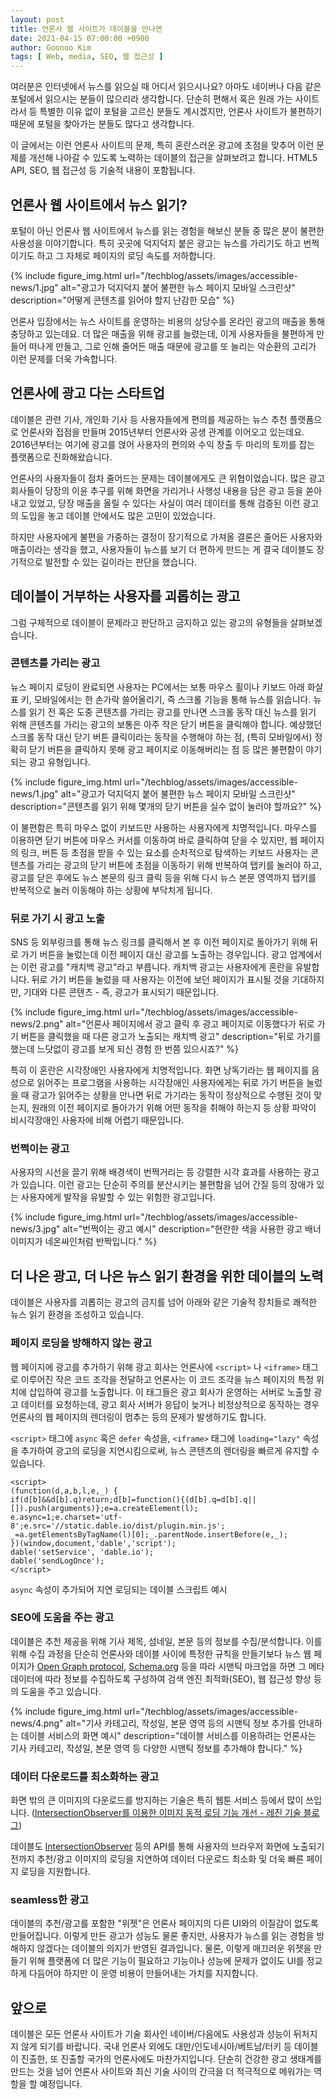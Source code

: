 ```yaml
---
layout: post
title: 언론사 웹 사이트가 데이블을 만나면
date: 2021-04-15 07:00:00 +0900
author: Goonoo Kim
tags: [ Web, media, SEO, 웹 접근성 ]
---
```


여러분은 인터넷에서 뉴스를 읽으실 때 어디서 읽으시나요? 아마도 네이버나 다음 같은 포털에서 읽으시는 분들이 많으리라 생각합니다. 단순히 편해서 혹은 원래 가는 사이트라서 등 특별한 이유 없이 포털을 고르신 분들도 계시겠지만, 언론사 사이트가 불편하기 때문에 포털을 찾아가는 분들도 많다고 생각합니다.

이 글에서는 이런 언론사 사이트의 문제, 특히 혼란스러운 광고에 초점을 맞추어 이런 문제를 개선해 나아갈 수 있도록 노력하는 데이블의 접근을 살펴보려고 합니다. HTML5 API, SEO, 웹 접근성 등 기술적 내용이 포함됩니다.

## 언론사 웹 사이트에서 뉴스 읽기?

포털이 아닌 언론사 웹 사이트에서 뉴스를 읽는 경험을 해보신 분들 중 많은 분이 불편한 사용성을 이야기합니다. 특히 곳곳에 덕지덕지 붙은 광고는 뉴스를 가리기도 하고 번쩍이기도 하고 그 자체로 페이지의 로딩 속도를 저하합니다.

{% include figure_img.html url="/techblog/assets/images/accessible-news/1.jpg" alt="광고가 덕지덕지 붙어 불편한 뉴스 페이지 모바일 스크린샷" description="어떻게 콘텐츠를 읽어야 할지 난감한 모습" %}

언론사 입장에서는 뉴스 사이트를 운영하는 비용의 상당수를 온라인 광고의 매출을 통해 충당하고 있는데요. 더 많은 매출을 위해 광고를 늘렸는데, 이게 사용자들을 불편하게 만들어 떠나게 만들고, 그로 인해 줄어든 매출 때문에 광고를 또 늘리는 악순환의 고리가 이런 문제를 더욱 가속합니다.

## 언론사에 광고 다는 스타트업

데이블은 관련 기사, 개인화 기사 등 사용자들에게 편의를 제공하는 뉴스 추천 플랫폼으로 언론사와 접점을 만들며 2015년부터 언론사와 공생 관계를 이어오고 있는데요. 2016년부터는 여기에 광고를 얹어 사용자의 편의와 수익 창출 두 마리의 토끼를 잡는 플랫폼으로 진화해왔습니다.

언론사의 사용자들이 점차 줄어드는 문제는 데이블에게도 큰 위협이었습니다. 많은 광고 회사들이 당장의 이윤 추구를 위해 화면을 가리거나 사행성 내용을 담은 광고 등을 쏟아내고 있었고, 당장 매출을 올릴 수 있다는 사실이 여러 데이터를 통해 검증된 이런 광고의 도입을 놓고 데이블 안에서도 많은 고민이 있었습니다.

하지만 사용자에게 불편을 가중하는 결정이 장기적으로 가져올 결론은 줄어든 사용자와 매출이라는 생각을 했고, 사용자들이 뉴스를 보기 더 편하게 만드는 게 결국 데이블도 장기적으로 발전할 수 있는 길이라는 판단을 했습니다.

## 데이블이 거부하는 사용자를 괴롭히는 광고

그럼 구체적으로 데이블이 문제라고 판단하고 금지하고 있는 광고의 유형들을 살펴보겠습니다.

### 콘텐츠를 가리는 광고

뉴스 페이지 로딩이 완료되면 사용자는 PC에서는 보통 마우스 휠이나 키보드 아래 화살표 키, 모바일에서는 한 손가락 쓸어올리기, 즉 스크롤 기능을 통해 뉴스를 읽습니다. 뉴스를 읽기 전 혹은 도중 콘텐츠를 가리는 광고를 만나면 스크롤 동작 대신 뉴스를 읽기 위해 콘텐츠를 가리는 광고의 보통은 아주 작은 닫기 버튼을 클릭해야 합니다. 예상했던 스크롤 동작 대신 닫기 버튼 클릭이라는 동작을 수행해야 하는 점, (특히 모바일에서) 정확히 닫기 버튼을 클릭하지 못해 광고 페이지로 이동해버리는 점 등 많은 불편함이 야기되는 광고 유형입니다.

{% include figure_img.html url="/techblog/assets/images/accessible-news/1.jpg" alt="광고가 덕지덕지 붙어 불편한 뉴스 페이지 모바일 스크린샷" description="콘텐츠를 읽기 위해 몇개의 닫기 버튼을 실수 없이 눌러야 할까요?" %}

이 불편함은 특히 마우스 없이 키보드만 사용하는 사용자에게 치명적입니다. 마우스를 이용하면 닫기 버튼에 마우스 커서를 이동하여 바로 클릭하여 닫을 수 있지만, 웹 페이지의 링크, 버튼 등 초점을 받을 수 있는 요소를 순차적으로 탐색하는 키보드 사용자는 콘텐츠를 가리는 광고의 닫기 버튼에 초점을 이동하기 위해 반복하여 탭키를 눌러야 하고, 광고를 닫은 후에도 뉴스 본문의 링크 클릭 등을 위해 다시 뉴스 본문 영역까지 탭키를 반복적으로 눌러 이동해야 하는 상황에 부닥치게 됩니다.

### 뒤로 가기 시 광고 노출

SNS 등 외부링크를 통해 뉴스 링크를 클릭해서 본 후 이전 페이지로 돌아가기 위해 뒤로 가기 버튼을 눌렀는데 이전 페이지 대신 광고를 노출하는 경우입니다. 광고 업계에서는 이런 광고를 "캐치백 광고"라고 부릅니다. 캐치백 광고는 사용자에게 혼란을 유발합니다. 뒤로 가기 버튼을 눌렀을 때 사용자는 이전에 보던 페이지가 표시될 것을 기대하지만, 기대와 다른 콘텐츠 - 즉, 광고가 표시되기 때문입니다.

{% include figure_img.html url="/techblog/assets/images/accessible-news/2.png" alt="언론사 페이지에서 광고 클릭 후 광고 페이지로 이동했다가 뒤로 가기 버튼을 클릭했을 때 다른 광고가 노출되는 캐치백 광고" description="뒤로 가기를 했는데 느닷없이 광고를 보게 되신 경험 한 번쯤 있으시죠?" %}

특히 이 혼란은 시각장애인 사용자에게 치명적입니다. 화면 낭독기라는 웹 페이지를 음성으로 읽어주는 프로그램을 사용하는 시각장애인 사용자에게는 뒤로 가기 버튼을 눌렀을 때 광고가 읽어주는 상황을 만나면 뒤로 가기라는 동작이 정상적으로 수행된 것이 맞는지, 원래의 이전 페이지로 돌아가기 위해 어떤 동작을 취해야 하는지 등 상황 파악이 비시각장애인 사용자에 비해 어렵기 때문입니다.

### 번쩍이는 광고

사용자의 시선을 끌기 위해 배경색이 번쩍거리는 등 강렬한 시각 효과를 사용하는 광고가 있습니다. 이런 광고는 단순히 주의를 분산시키는 불편함을 넘어 간질 등의 장애가 있는 사용자에게 발작을 유발할 수 있는 위험한 광고입니다.

{% include figure_img.html url="/techblog/assets/images/accessible-news/3.jpg" alt="번쩍이는 광고 예시" description="현란한 색을 사용한 광고 배너 이미지가 네온싸인처럼 반짝입니다." %}

## 더 나은 광고, 더 나은 뉴스 읽기 환경을 위한 데이블의 노력

데이블은 사용자를 괴롭히는 광고의 금지를 넘어 아래와 같은 기술적 장치들로 쾌적한 뉴스 읽기 환경을 조성하고 있습니다.

### 페이지 로딩을 방해하지 않는 광고

웹 페이지에 광고를 추가하기 위해 광고 회사는 언론사에 `<script>` 나 `<iframe>` 태그로 이루어진 작은 코드 조각을 전달하고 언론사는 이 코드 조각을 뉴스 페이지의 특정 위치에 삽입하여 광고를 노출합니다. 이 태그들은 광고 회사가 운영하는 서버로 노출할 광고 데이터를 요청하는데, 광고 회사 서버가 응답이 늦거나 비정상적으로 동작하는 경우 언론사의 웹 페이지의 렌더링이 멈추는 등의 문제가 발생하기도 합니다.

`<script>` 태그에 `async` 혹은 `defer` 속성을, `<iframe>` 태그에 `loading="lazy"` 속성을 추가하여 광고의 로딩을 지연시킴으로써, 뉴스 콘텐츠의 렌더링을 빠르게 유지할 수 있습니다.

```
<script>
(function(d,a,b,l,e,_) {
if(d[b]&&d[b].q)return;d[b]=function(){(d[b].q=d[b].q||[]).push(arguments)};e=a.createElement(l);
e.async=1;e.charset='utf-8';e.src='//static.dable.io/dist/plugin.min.js';
_=a.getElementsByTagName(l)[0];_.parentNode.insertBefore(e,_);
})(window,document,'dable','script');
dable('setService', 'dable.io');
dable('sendLogOnce');
</script>
```
`async` 속성이 추가되어 지연 로딩되는 데이블 스크립트 예시

### SEO에 도움을 주는 광고

데이블은 추천 제공을 위해 기사 제목, 섬네일, 본문 등의 정보를 수집/분석합니다. 이를 위해 수집 과정을 단순히 언론사와 데이블 사이에 특정한 규칙을 만들기보다 뉴스 웹 페이지가 [Open Graph protocol](https://ogp.me/), [Schema.org](https://schema.org/) 등을 따라 시맨틱 마크업을 하면 그 메타 데이터에 따라 정보를 수집하도록 구성하여 검색 엔진 최적화(SEO), 웹 접근성 향상 등의 도움을 주고 있습니다.

{% include figure_img.html url="/techblog/assets/images/accessible-news/4.png" alt="기사 카테고리, 작성일, 본문 영역 등의 시맨틱 정보 추가를 안내하는 데이블 서비스의 화면 예시" description="데이블 서비스를 이용하려는 언론사는 기사 카테고리, 작성일, 본문 영역 등 다양한 시맨틱 정보를 추가해야 합니다." %}

### 데이터 다운로드를 최소화하는 광고

화면 밖의 큰 이미지의 다운로드를 방지하는 기술은 특히 웹툰 서비스 등에서 많이 쓰입니다. ([IntersectionObserver를 이용한 이미지 동적 로딩 기능 개선 - 레진 기술 블로그](https://tech.lezhin.com/2017/07/13/intersectionobserver-overview))

데이블도 [IntersectionObserver](https://developer.mozilla.org/en-US/docs/Web/API/Intersection_Observer_API) 등의 API를 통해 사용자의 브라우저 화면에 노출되기 전까지 추천/광고 이미지의 로딩을 지연하여 데이터 다운로드 최소화 및 더욱 빠른 페이지 로딩을 지원합니다.

### seamless한 광고

데이블의 추천/광고를 포함한 "위젯"은 언론사 페이지의 다른 UI와의 이질감이 없도록 만들어집니다. 이렇게 만든 광고가 성능도 물론 좋지만, 사용자가 뉴스를 읽는 경험을 방해하지 않겠다는 데이블의 의지가 반영된 결과입니다. 물론, 이렇게 매끄러운 위젯을 만들기 위해 플랫폼에 더 많은 기능이 필요하고 기능이나 성능에 문제가 없이도 UI를 정교하게 다듬어야 하지만 이 운영 비용이 만들어내는 가치를 지지합니다.

## 앞으로 

데이블은 모든 언론사 사이트가 기술 회사인 네이버/다음에도 사용성과 성능이 뒤처지지 않게 되기를 바랍니다. 국내 언론사 외에도 대만/인도네시아/베트남/터키 등 데이블이 진출한, 또 진출할 국가의 언론사에도 마찬가지입니다. 단순히 건강한 광고 생태계를 만드는 것을 넘어 언론사 사이트와 최신 기술 사이의 간극을 더 적극적으로 메워가는 역할을 할 예정입니다.
